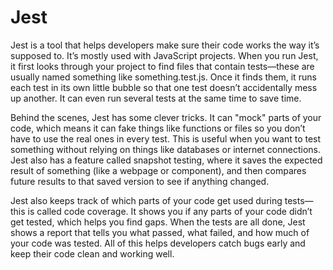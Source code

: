 # Jest

Jest is a tool that helps developers make sure their code works the way it’s supposed to. It’s mostly used with JavaScript projects. When you run Jest, it first looks through your project to find files that contain tests—these are usually named something like something.test.js. Once it finds them, it runs each test in its own little bubble so that one test doesn’t accidentally mess up another. It can even run several tests at the same time to save time.

Behind the scenes, Jest has some clever tricks. It can "mock" parts of your code, which means it can fake things like functions or files so you don’t have to use the real ones in every test. This is useful when you want to test something without relying on things like databases or internet connections. Jest also has a feature called snapshot testing, where it saves the expected result of something (like a webpage or component), and then compares future results to that saved version to see if anything changed.

Jest also keeps track of which parts of your code get used during tests—this is called code coverage. It shows you if any parts of your code didn’t get tested, which helps you find gaps. When the tests are all done, Jest shows a report that tells you what passed, what failed, and how much of your code was tested. All of this helps developers catch bugs early and keep their code clean and working well.
